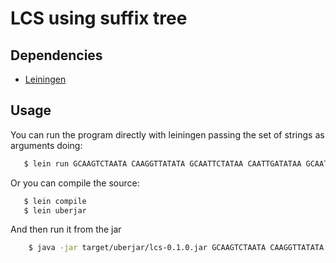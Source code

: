 # LCS using suffix tree 

## Dependencies

 * [Leiningen](http://leiningen.org/)

## Usage

You can run the program directly with leiningen passing the set of strings as arguments doing:

```bash
   $ lein run GCAAGTCTAATA CAAGGTTATATA GCAATTCTATAA CAATTGATATAA GCAATCATATAT
```

Or you can compile the source:

```bash
   $ lein compile
   $ lein uberjar
```

And then run it from the jar

```bash
    $ java -jar target/uberjar/lcs-0.1.0.jar GCAAGTCTAATA CAAGGTTATATA GCAATTCTATAA CAATTGATATAA GCAATCATATAT 
```